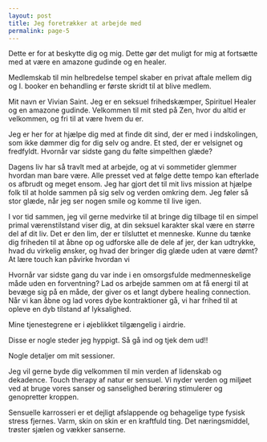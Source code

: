 ```yaml
---
layout: post
title: Jeg foretrækker at arbejde med
permalink: page-5
---
```

<p>Dette er for at beskytte dig og mig. Dette gør det muligt for mig at fortsætte med at være en amazone gudinde og en healer.</p>
 
<p>Medlemskab til min helbredelse tempel skaber en privat aftale mellem dig og I. booker en behandling er første skridt til at blive medlem.</p>
 
<p>Mit navn er Vivian Saint. Jeg er en seksuel frihedskæmper, Spirituel Healer og en amazone gudinde. Velkommen til mit sted på Zen, hvor du altid er velkommen, og fri til at være hvem du er.</p>
 
<p>Jeg er her for at hjælpe dig med at finde dit sind, der er med i indskolingen, som ikke dømmer dig for dig selv og andre. Et sted, der er velsignet og fredfyldt. Hvornår var sidste gang du følte simpelthen glæde?</p>
 
<p>Dagens liv har så travlt med at arbejde, og at vi sommetider glemmer hvordan man bare være. Alle presset ved at følge dette tempo kan efterlade os afbrudt og meget ensom. Jeg har gjort det til mit livs mission at hjælpe folk til at holde sammen på sig selv og verden omkring dem. Jeg føler så stor glæde, når jeg ser nogen smile og komme til live igen.</p>
 
<p>I vor tid sammen, jeg vil gerne medvirke til at bringe dig tilbage til en simpel primal værenstilstand viser dig, at din seksuel karakter skal være en større del af dit liv. Det er den lim, der er tilsluttet et menneske. Kunne du tænke dig friheden til at åbne op og udforske alle de dele af jer, der kan udtrykke, hvad du virkelig ønsker, og hvad der bringer dig glæde uden at være dømt? At lære touch kan påvirke hvordan vi</p>
 
<p>Hvornår var sidste gang du var inde i en omsorgsfulde medmenneskelige måde uden en forventning? Lad os arbejde sammen om at få energi til at bevæge sig på en måde, der giver os et langt dybere healing connection. Når vi kan åbne og lad vores dybe kontraktioner gå, vi har frihed til at opleve en dyb tilstand af lyksalighed.</p>
 
<p>Mine tjenestegrene er i øjeblikket tilgængelig i airdrie.</p>
 
<p>Disse er nogle steder jeg hyppigt. Så gå ind og tjek dem ud!!</p>
 
<p>Nogle detaljer om mit sessioner.</p>
 
<p>Jeg vil gerne byde dig velkommen til min verden af lidenskab og dekadence. Touch therapy af natur er sensuel. Vi nyder verden og miljøet ved at bruge vores sanser og sanselighed berøring stimulerer og genopretter kroppen.</p>
 
<p>Sensuelle karrosseri er et dejligt afslappende og behagelige type fysisk stress fjernes. Varm, skin on skin er en kraftfuld ting. Det næringsmiddel, trøster sjælen og vækker sanserne.</p>
